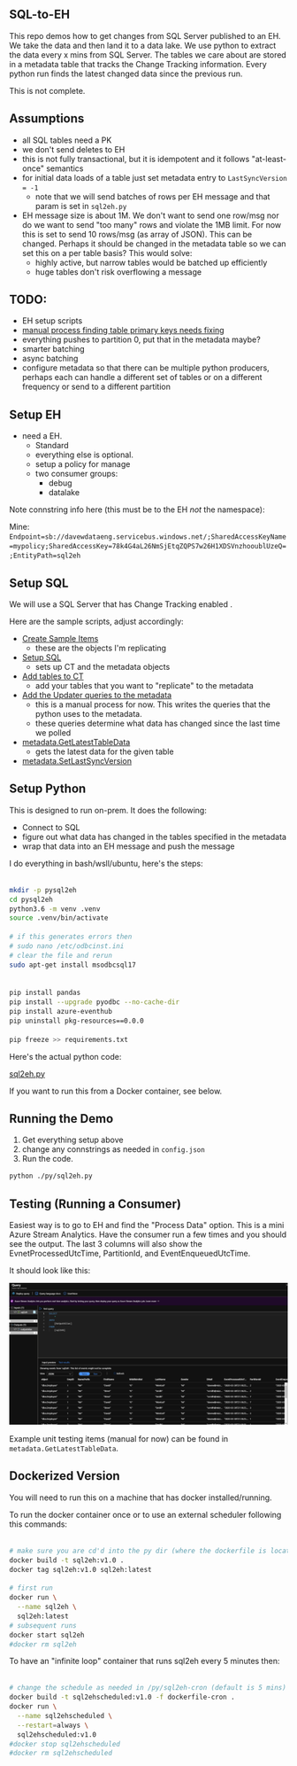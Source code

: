 ## SQL-to-EH

This repo demos how to get changes from SQL Server published to an EH.  We take the data and then land it to a data lake.  We use python to extract the data every x mins from SQL Server.  The tables we care about are stored in a metadata table that tracks the Change Tracking information.  Every python run finds the latest changed data since the previous run.  

This is not complete. 

## Assumptions

* all SQL tables need a PK
* we don't send deletes to EH
* this is not fully transactional, but it is idempotent and it follows "at-least-once" semantics
* for initial data loads of a table just set metadata entry to `LastSyncVersion = -1`
  * note that we will send batches of rows per EH message and that param is set in `sql2eh.py`
* EH message size is about 1M.  We don't want to send one row/msg nor do we want to send "too many" rows and violate the 1MB limit.  For now this is set to send 10 rows/msg (as array of JSON).  This can be changed.  Perhaps it should be changed in the metadata table so we can set this on a per table basis?  This would solve:
  * highly active, but narrow tables would be batched up efficiently
  * huge tables don't risk overflowing a message


## TODO:

* EH setup scripts
* [manual process finding table primary keys needs fixing](./sql/04-updater-queries.sql)
* everything pushes to partition 0, put that in the metadata maybe?
* smarter batching
* async batching
* configure metadata so that there can be multiple python producers, perhaps each can handle a different set of tables or on a different frequency or send to a different partition




## Setup EH

* need a EH.  
  * Standard
  * everything else is optional.  
  * setup a policy for manage
  * two consumer groups:
    * debug
    * datalake

Note connstring info here (this must be to the EH _not_ the namespace):

Mine:  
`Endpoint=sb://davewdataeng.servicebus.windows.net/;SharedAccessKeyName=mypolicy;SharedAccessKey=78k4G4aL26NmSjEtqZQPS7w26H1XDSVnzhooublUzeQ=;EntityPath=sql2eh`


## Setup SQL

We will use a SQL Server that has Change Tracking enabled .  

Here are the sample scripts, adjust accordingly:

* [Create Sample Items](./sql/01-sample.sql) 
  * these are the objects I'm replicating
* [Setup SQL](./sql/02-setup-sql.sql)
  * sets up CT and the metadata objects
* [Add tables to CT](./sql/03-add-tables.sql)
  * add your tables that you want to "replicate" to the metadata
* [Add the Updater queries to the metadata](./sql/04-updater-queries.sql)
  * this is a manual process for now.  This writes the queries that the python uses to the metadata.  
  * these queries determine what data has changed since the last time we polled
* [metadata.GetLatestTableData](metadata.GetLatestTableData.sql)
  * gets the latest data for the given table
* [metadata.SetLastSyncVersion](metadata.SetLastSyncVersion.sql)

## Setup Python

This is designed to run on-prem.  It does the following:
* Connect to SQL
* figure out what data has changed in the tables specified in the metadata
* wrap that data into an EH message and push the message

I do everything in bash/wsll/ubuntu, here's the steps:

```bash

mkdir -p pysql2eh
cd pysql2eh
python3.6 -m venv .venv
source .venv/bin/activate

# if this generates errors then 
# sudo nano /etc/odbcinst.ini
# clear the file and rerun
sudo apt-get install msodbcsql17


pip install pandas
pip install --upgrade pyodbc --no-cache-dir
pip install azure-eventhub
pip uninstall pkg-resources==0.0.0

pip freeze >> requirements.txt

```

Here's the actual python code:    

[sql2eh.py](./py/sql2eh.py)

If you want to run this from a Docker container, see below.  


## Running the Demo

1. Get everything setup above
2. change any connstrings as needed in `config.json`
3. Run the code. 

```bash
python ./py/sql2eh.py

```

## Testing (Running a Consumer)

Easiest way is to go to EH and find the "Process Data" option.  This is a mini Azure Stream Analytics.  Have the consumer run a few times and you should see the output.  The last 3 columns will also show the EvnetProcessedUtcTime, PartitionId, and EventEnqueuedUtcTime.  

It should look like this:

![](./img/asa.png)


Example unit testing items (manual for now) can be found in `metadata.GetLatestTableData`.  

## Dockerized Version

You will need to run this on a machine that has docker installed/running.  

To run the docker container once or to use an external scheduler following this commands:  

```bash

# make sure you are cd'd into the py dir (where the dockerfile is located)
docker build -t sql2eh:v1.0 .
docker tag sql2eh:v1.0 sql2eh:latest

# first run 
docker run \
  --name sql2eh \
  sql2eh:latest
# subsequent runs
docker start sql2eh
#docker rm sql2eh
```

To have an "infinite loop" container that runs sql2eh every 5 minutes then:

```bash

# change the schedule as needed in /py/sql2eh-cron (default is 5 mins)
docker build -t sql2ehscheduled:v1.0 -f dockerfile-cron .
docker run \
  --name sql2ehscheduled \
  --restart=always \
  sql2ehscheduled:v1.0 
#docker stop sql2ehscheduled
#docker rm sql2ehscheduled
```